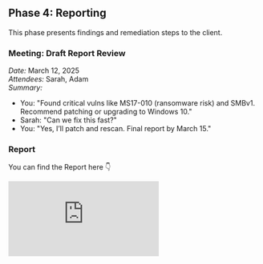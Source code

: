 ## Phase 4: Reporting

This phase presents findings and remediation steps to the client.

### Meeting: Draft Report Review
*Date:* March 12, 2025  
*Attendees:* Sarah, Adam  
*Summary:*  
- You: "Found critical vulns like MS17-010 (ransomware risk) and SMBv1. Recommend patching or upgrading to Windows 10."  
- Sarah: "Can we fix this fast?"  
- You: "Yes, I’ll patch and rescan. Final report by March 15."  

### Report
You can find the Report here :point_down:

![Vulnerability-Assessment-Report](https://github.com/mohamedshibil/SecureSphere-Assessment/blob/main/Network-Vulnerability-Assessment-Report-SecureSphere.pdf)

